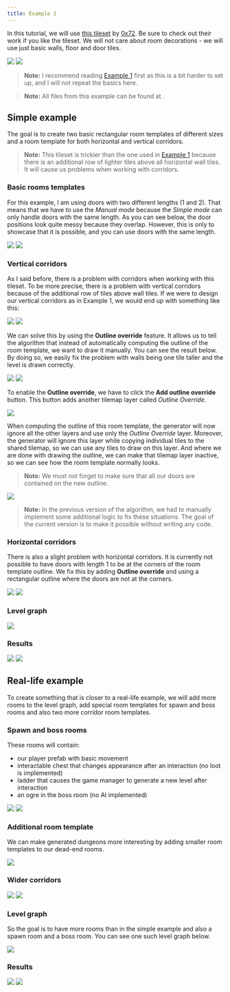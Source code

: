 ```yaml
---
title: Example 2
---
```


In this tutorial, we will use [this tileset](https://0x72.itch.io/dungeontileset-ii) by [0x72](https://0x72.itch.io/). Be sure to check out their work if you like the tileset. We will not care about room decorations - we will use just basic walls, floor and door tiles.

<Gallery>
    <Image src="2d/examples/example2/result1.png" caption="Simple example" />
    <Image src="2d/examples/example2/result_reallife1.png" caption="Real-life example" />
</Gallery>

> **Note:** I recommend reading [Example 1](example-1.md) first as this is a bit harder to set up, and I will not repeat the basics here.

> **Note:** All files from this example can be found at <Path path="2de:Example2" />.

<ExampleFeatures id="example-2" />

## Simple example

The goal is to create two basic rectangular room templates of different sizes and a room template for both horizontal and vertical corridors.

> **Note:** This tileset is trickier than the one used in [Example 1](example-1.md) because there is an additional row of lighter tiles above all horizontal wall tiles. It will cause us problems when working with corridors.

### Basic rooms templates

For this example, I am using doors with two different lengths (1 and 2). That means that we have to use the *Manual mode* because the *Simple mode* can only handle doors with the same length. As you can see below, the door positions look quite messy because they overlap. However, this is only to showcase that it is possible, and you can use doors with the same length.

<Gallery cols={2} fixedHeight>
    <Image src="2d/examples/example2/room1.png" caption="Smaller room" />
    <Image src="2d/examples/example2/room2.png" caption="Bigger room" />
</Gallery>

### Vertical corridors

As I said before, there is a problem with corridors when working with this tileset. To be more precise, there is a problem with vertical corridors because of the additional row of tiles above wall tiles. If we were to design our vertical corridors as in Example 1, we would end up with something like this:

<Gallery cols={2} fixedHeight>
    <Image src="2d/examples/example2/wrong_corridor.png" caption="Incorrent vertical corridor" />
    <Image src="2d/examples/example2/wrong_corridor2.png" caption="Incorrent connection" />
</Gallery>

We can solve this by using the **Outline override** feature. It allows us to tell the algorithm that instead of automatically computing the outline of the room template, we want to draw it manually. You can see the result below. By doing so, we easily fix the problem with walls being one tile taller and the level is drawn correctly.

<Gallery cols={2} fixedHeight>
    <Image src="2d/examples/example2/corridor_vertical_before.png" caption="Incorrect - Without outline override" />
    <Image src="2d/examples/example2/corridor_vertical_after.png" caption="Correct - With outline override" />
</Gallery>

To enable the **Outline override**, we have to click the **Add outline override** button. This button adds another tilemap layer called *Outline Override*. 

<Image src="2d/examples/example2/corridor_vertical_before_gui.png" caption="Add outline override button" />

When computing the outline of this room template, the generator will now ignore all the other layers and use only the *Outline Override* layer. Moreover, the generator will ignore this layer while copying individual tiles to the shared tilemap, so we can use any tiles to draw on this layer. And where we are done with drawing the outline, we can make that tilemap layer inactive, so we can see how the room template normally looks.

> **Note:** We must not forget to make sure that all our doors are contained on the new outline.

<Image src="2d/examples/example2/corridor_vertical_with_outline_shown.png" caption="We can use any tiles to draw on the Outline Override layer as they are not used in the output." />

> **Note:** In the previous version of the algorithm, we had to manually implement some additional logic to fix these situations. The goal of the current version is to make it possible without writing any code.

### Horizontal corridors

There is also a slight problem with horizontal corridors. It is currently not possible to have doors with length 1 to be at the corners of the room template outline. We fix this by adding **Outline override** and using a rectangular outline where the doors are not at the corners.

<Gallery cols={2} fixedHeight>
    <Image src="2d/examples/example2/corridor_horizontal_before.png" caption="Incorrect - Without outline override. There must not be doors of length 1 at the corners of the outline." />
    <Image src="2d/examples/example2/corridor_horizontal_after.png" caption="Correct - With outline override. Doors are no longer at the corners of the outline." />
</Gallery>

### Level graph

<Image src="2d/examples/example2/level_graph1.png" caption="Level graph" />

### Results

<Gallery cols={2} fixedHeight>
    <Image src="2d/examples/example2/result2.png" caption="Example result" />
    <Image src="2d/examples/example2/result3.png" caption="Example result" />
</Gallery>

## Real-life example

To create something that is closer to a real-life example, we will add more rooms to the level graph, add special room templates for spawn and boss rooms and also two more corridor room templates.

### Spawn and boss rooms

These rooms will contain:
- our player prefab with basic movement
- interactable chest that changes appearance after an interaction (no loot is implemented)
- ladder that causes the game manager to generate a new level after interaction
- an ogre in the boss room (no AI implemented)

<Image src="2d/examples/example2/spawn.png" caption="Spawn room with our player prefab, chest and exit" />

<Image src="2d/examples/example2/boss.png" caption="Boss room with our enemy prefab, chest and exit" />

### Additional room template

We can make generated dungeons more interesting by adding smaller room templates to our dead-end rooms.

<Gallery cols={2} fixedHeight>
    <Image src="2d/examples/example2/room3.png" caption="Additional room template" />
</Gallery>

### Wider corridors

<Gallery cols={2} fixedHeight>
    <Image src="2d/examples/example2/corridor_horizontal2.png" caption="Wider horizontal corridor" />
    <Image src="2d/examples/example2/corridor_vertical2.png" caption="Wider vertical corridor" />
</Gallery>

### Level graph

So the goal is to have more rooms than in the simple example and also a spawn room and a boss room. You can see one such level graph below.

<Image src="2d/examples/example2/level_graph2.png" caption="Level graph" />

### Results

<Image src="2d/examples/example2/result_reallife2.png" caption="Example result" />

<Image src="2d/examples/example2/result_reallife3.png" caption="Example result" />
